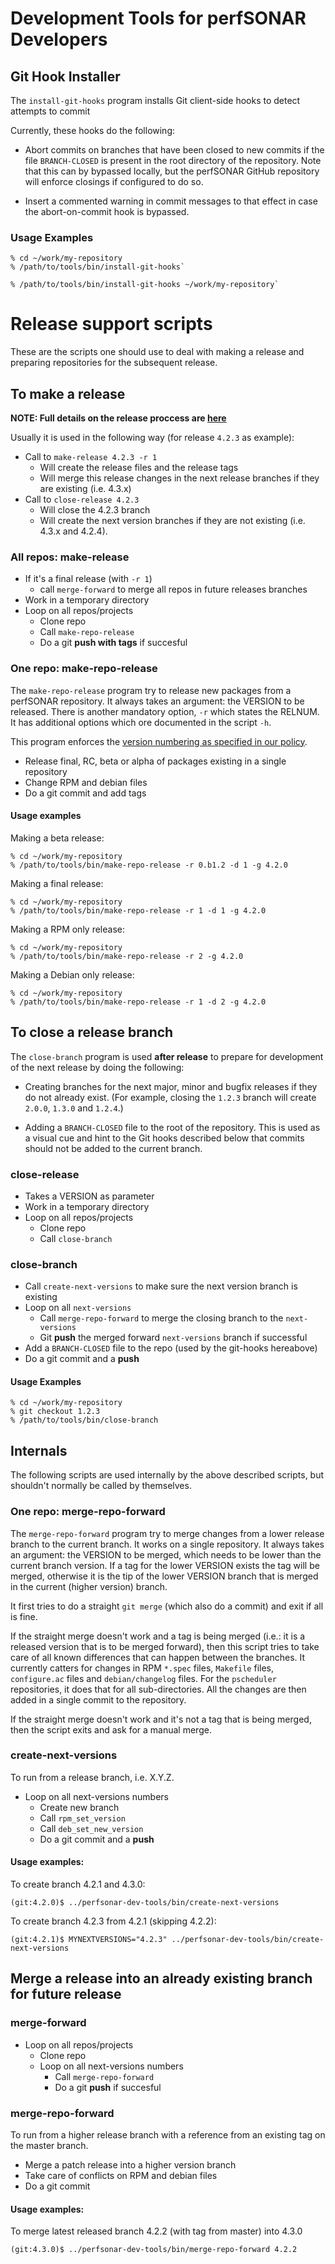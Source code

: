 # Development Tools for perfSONAR Developers

## Git Hook Installer

The `install-git-hooks` program installs Git client-side hooks to
detect attempts to commit 

Currently, these hooks do the following:

 * Abort commits on branches that have been closed to new commits if
   the file `BRANCH-CLOSED` is present in the root directory of the
   repository.  Note that this can by bypassed locally, but the
   perfSONAR GitHub repository will enforce closings if configured to
   do so.

 * Insert a commented warning in commit messages to that effect in
   case the abort-on-commit hook is bypassed.

### Usage Examples

```
% cd ~/work/my-repository
% /path/to/tools/bin/install-git-hooks`
```

```
% /path/to/tools/bin/install-git-hooks ~/work/my-repository`
```

# Release support scripts

These are the scripts one should use to deal with making a release and preparing repositories for the subsequent release.

## To make a release
**NOTE: Full details on the release proccess are [here](https://github.com/perfsonar/project/wiki/Release-Process)**

Usually it is used in the following way (for release `4.2.3` as example):
- Call to `make-release 4.2.3 -r 1`
  - Will create the release files and the release tags
  - Will merge this release changes in the next release branches if they are existing  (i.e. 4.3.x)
- Call to `close-release 4.2.3`
  - Will close the 4.2.3 branch
  - Will create the next version branches if they are not existing (i.e. 4.3.x and 4.2.4).

### All repos: make-release
- If it's a final release (with `-r 1`)
  - call `merge-forward` to merge all repos in future releases branches
- Work in a temporary directory
- Loop on all repos/projects
  - Clone repo
  - Call `make-repo-release`
  - Do a git **push with tags** if succesful

### One repo: make-repo-release
The `make-repo-release` program try to release new packages from a 
perfSONAR repository.  It always  takes  an  argument: the VERSION to be
released. There is another mandatory option, `-r` which states the RELNUM.
It has additional options which ore documented in the script `-h`.

This program enforces the [version numbering as specified in our policy](https://github.com/perfsonar/project/wiki/Versioning
"perfSONAR package numbering").

- Release final, RC, beta or alpha of packages existing in a single repository
- Change RPM and debian files
- Do a git commit and add tags

#### Usage examples

Making a beta release:
```
% cd ~/work/my-repository
% /path/to/tools/bin/make-repo-release -r 0.b1.2 -d 1 -g 4.2.0
```

Making a final release:
```
% cd ~/work/my-repository
% /path/to/tools/bin/make-repo-release -r 1 -d 1 -g 4.2.0
```

Making a RPM only release:
```
% cd ~/work/my-repository
% /path/to/tools/bin/make-repo-release -r 2 -g 4.2.0
```

Making a Debian only release:
```
% cd ~/work/my-repository
% /path/to/tools/bin/make-repo-release -r 1 -d 2 -g 4.2.0
```

## To close a release branch
The `close-branch` program is used **after release** to prepare for
development of the next release by doing the following:

 * Creating branches for the next major, minor and bugfix releases if
   they do not already exist.  (For example, closing the `1.2.3`
   branch will create `2.0.0`, `1.3.0` and `1.2.4`.)

 * Adding a `BRANCH-CLOSED` file to the root of the repository.  This is
   used as a visual cue and hint to the Git hooks described below that
   commits should not be added to the current branch.

### close-release
- Takes a VERSION as parameter
- Work in a temporary directory
- Loop on all repos/projects
  - Clone repo
  - Call `close-branch`

### close-branch
- Call `create-next-versions` to make sure the next version branch is existing
- Loop on all `next-versions`
  - Call `merge-repo-forward` to merge the closing branch to the `next-versions`
  - Git **push** the merged forward `next-versions` branch if successful
- Add a `BRANCH-CLOSED` file to the repo (used by the git-hooks hereabove)
- Do a git commit and a **push**

#### Usage Examples

```
% cd ~/work/my-repository
% git checkout 1.2.3
% /path/to/tools/bin/close-branch
```

## Internals
The following scripts are used internally by the above described scripts, but shouldn't normally be called by themselves.

### One repo: merge-repo-forward
The `merge-repo-forward` program try to merge changes from a lower release branch to the current branch. It works on a single repository. It always takes an argument: the VERSION to be merged, which needs to be lower than the current branch version. If a tag for the lower VERSION exists the tag will be merged, otherwise it is the tip of the lower VERSION branch that is merged in the current (higher version) branch.

It first tries to do a straight `git merge` (which also do a commit) and exit if all is fine.

If the straight merge doesn't work and a tag is being merged (i.e.: it is a released version that is to be merged forward), then this script tries to take care of all known differences that can happen between the branches. It currently catters for changes in RPM `*.spec` files, `Makefile` files, `configure.ac` files and `debian/changelog` files.  For the `pscheduler` repositories, it does that for all sub-directories. All the changes are then added in a single commit to the repository.

If the straight merge doesn't work and it's not a tag that is being merged, then the script exits and ask for a manual merge.

### create-next-versions
To run from a release branch, i.e. X.Y.Z.

- Loop on all next-versions numbers
  - Create new branch
  - Call `rpm_set_version`
  - Call `deb_set_new_version`
  - Do a git commit and a **push**

#### Usage examples:

To create branch 4.2.1 and 4.3.0:
```
(git:4.2.0)$ ../perfsonar-dev-tools/bin/create-next-versions
```

To create branch 4.2.3 from 4.2.1 (skipping 4.2.2):
```
(git:4.2.1)$ MYNEXTVERSIONS="4.2.3" ../perfsonar-dev-tools/bin/create-next-versions
```

## Merge a release into an already existing branch for future release

### merge-forward
- Loop on all repos/projects
  - Clone repo
  - Loop on all next-versions numbers
    - Call `merge-repo-forward`
    - Do a git **push** if succesful

### merge-repo-forward
To run from a higher release branch with a reference from an existing tag on the master branch.

- Merge a patch release into a higher version branch
- Take care of conflicts on RPM and debian files
- Do a git commit

#### Usage examples:

To merge latest released branch 4.2.2 (with tag from master) into 4.3.0
```
(git:4.3.0)$ ../perfsonar-dev-tools/bin/merge-repo-forward 4.2.2
```

